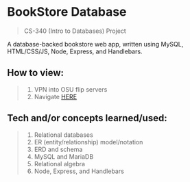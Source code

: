 # BookStore Database
> CS-340 (Intro to Databases) Project  

A database-backed bookstore web app, written using MySQL, HTML/CSS/JS, Node, Express, and Handlebars.

## How to view:
> 1. VPN into OSU flip servers  
> 2. Navigate [HERE](http://flip3.engr.oregonstate.edu:5228/home)

## Tech and/or concepts learned/used:
> 1. Relational databases  
> 2. ER (entity/relationship) model/notation
> 3. ERD and schema  
> 4. MySQL and MariaDB
> 5. Relational algebra
> 6. Node, Express, and Handlebars
